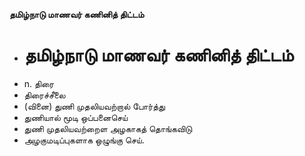 **தமிழ்நாடு மாணவர் கணினித் திட்டம்**
- # தமிழ்நாடு மாணவர் கணினித் திட்டம்
- n. திரை
- திரைச்சீலை
- (வினை) துணி முதலியவற்றால் போர்த்து
- துணியால் மூடி ஒப்பனைசெய்
- துணி முதலியவற்றைள அழகாகத் தொங்கவிடு
- அழகுமடிப்புகளாக ஒழுங்கு செய்.

